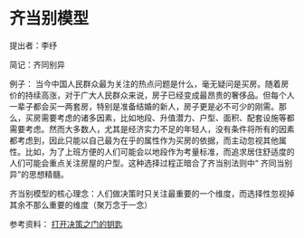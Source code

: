 # 齐当别模型
提出者：李纾

简记：齐同别异

例子：
当今中国人民群众最为关注的热点问题是什么，毫无疑问是买房。随着房价的持续高涨，对于广大人民群众来说，房子已经变成最昂贵的奢侈品。但每个人一辈子都会买一两套房，特别是准备结婚的新人，房子更是必不可少的刚需。那么，买房需要考虑的诸多因素，比如地段、升值潜力、户型、面积、配套设施等都需要考虑。然而大多数人，尤其是经济实力不足的年轻人，没有条件将所有的因素都考虑到，因此只能以自己最为在乎的属性作为买房的依据，而主动忽视其他属性。比如，为了上班方便的人们可能会以地段作为考量标准，而追求居住舒适度的人们可能会重点关注房屋的户型。这种选择过程正暗合了齐当别法则中“ 齐同当别异”的思想精髓。

齐当别模型的核心理念：人们做决策时只关注最重要的一个维度，而选择性忽视掉其余不那么重要的维度（聚万念于一念）

参考资料：
[打开决策之门的钥匙](https://book.douban.com/review/8542871/)